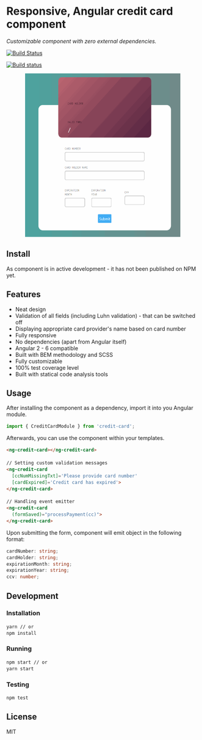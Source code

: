 # Responsive, Angular credit card component

<p align="center">

_Customizable component with zero external dependencies._

[![Build Status](https://travis-ci.org/Bartosz-D3V/ng-credit-card.svg?branch=master)](https://travis-ci.org/Bartosz-D3V/ng-credit-card)

[![Build status](https://ci.appveyor.com/api/projects/status/ivxohrhd06i2yvco/branch/master?svg=true)](https://ci.appveyor.com/project/Bartosz-D3V/ng-credit-card/branch/master)

</p>

<p align="center">

<img src="https://github.com/Bartosz-D3V/ng-credit-card/blob/master/docs/demo.gif" width="407" height="428"/>

</p>

## Install
As component is in active development - it has not been published on NPM yet.

## Features
* Neat design
* Validation of all fields (including Luhn validation) - that can be switched off
* Displaying appropriate card provider's name based on card number
* Fully responsive
* No dependencies (apart from Angular itself)
* Angular 2 - 6 compatible
* Built with BEM methodology and SCSS
* Fully customizable
* 100% test coverage level
* Built with statical code analysis tools

## Usage
After installing the component as a dependency, import it into you Angular module.
```js
import { CreditCardModule } from 'credit-card';
```

Afterwards, you can use the component within your templates.
```html
<ng-credit-card></ng-credit-card>

// Setting custom validation messages
<ng-credit-card
  [ccNumMissingTxt]='Please provide card number'
  [cardExpired]='Credit card has expired'>
</ng-credit-card>

// Handling event emitter
<ng-credit-card
  (formSaved)="processPayment(cc)">
</ng-credit-card>
```

Upon submitting the form, component will emit object in the following format:
```ts
cardNumber: string;
cardHolder: string;
expirationMonth: string;
expirationYear: string;
ccv: number;
```

## Development

### Installation
```bash
yarn // or
npm install
```

### Running
```bash
npm start // or
yarn start
```

### Testing
```bash
npm test
```

## License
MIT
